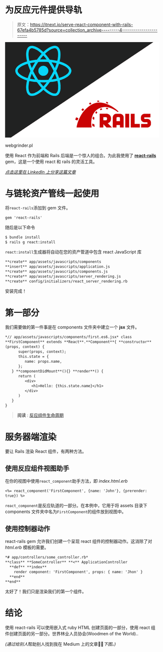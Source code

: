 # 为反应元件提供导轨

> 原文：<https://itnext.io/serve-react-component-with-rails-67efa4b5785d?source=collection_archive---------4----------------------->

![](img/40b2b3251749808ef5fa04bf64156705.png)

webgrinder.pl

使用 React 作为前端和 Rails 后端是一个惊人的组合。为此我使用了 [**react-rails**](https://github.com/reactjs/react-rails#use-with-asset-pipeline) gem，这是一个使用 react 和 rails 的灵活工具。

[*点击这里在 LinkedIn 上分享这篇文章*](https://www.linkedin.com/cws/share?url=https%3A%2F%2Fitnext.io%2Fserve-react-component-with-rails-67efa4b5785d)

# 与链轮资产管线一起使用

将`react-rails`添加到 gem 文件。

```
gem 'react-rails'
```

随后是以下命令

```
$ bundle install
$ rails g react:install
```

`react:install`生成器将自动在您的资产管道中包含 react JavaScript 库

```
**create** app/assets/javascripts/components 
**insert** app/assets/javascripts/application.js 
**create** app/assets/javascripts/components.js
**create** app/assets/javascripts/server_rendering.js
**create** config/initializers/react_server_rendering.rb
```

安装完成！

# 第一部分

我们需要做的第一件事是在 components 文件夹中建立一个 **jsx** 文件。

```
*// app/assets/javascripts/components/first.es6.jsx* class **FirstComponent** extends **React**.**Component**{ **constructor**(props, context) {
      super(props, context);
      this.state = { 
         name: props.name,
      };
   } **componentDidMount**(){} **render**() {
      return (
         <div>
            <h1>Hello: {this.state.name}</h1>
         </div>
      )
   }
}
```

> **阅读** : [反应组件生命周期](https://reactjs.org/docs/react-component.html#the-component-lifecycle)

# 服务器端渲染

要让 Rails 渲染 React 组件，有两种方法。

## 使用反应组件视图助手

在你的视图中使用`react_component`助手方法，即 *index.html.erb*

```
<%= react_component('FirstComponent', {name: 'John'}, {prerender: true}) %>
```

`react_component`是反应轨道的一部分。在本例中，它用于将 assets 目录下 components 文件夹中名为`FirstComponent`的组件放到视图中。

## 使用控制器动作

react-rails gem 允许我们创建一个呈现 react 组件的控制器动作。这消除了对 *html.erb* 模板的需要。

```
*# app/controllers/some_controller.rb*
**class** **SomeController** **<** ApplicationController
  **def** **index**
    render component: 'FirstComponent', props: { name: 'Jhon' }
  **end**
**end**
```

太好了！我们只是渲染我们的第一个组件。

# **结论**

使用 react-rails 可以使用嵌入式 ruby HTML 创建页面的一部分，使用 react 组件创建页面的另一部分。世界林业人员协会(Woodmen of the World)..

*(通过给别人*帮助别人找到我在 Medium 上的文章👏🏽*下图。)*